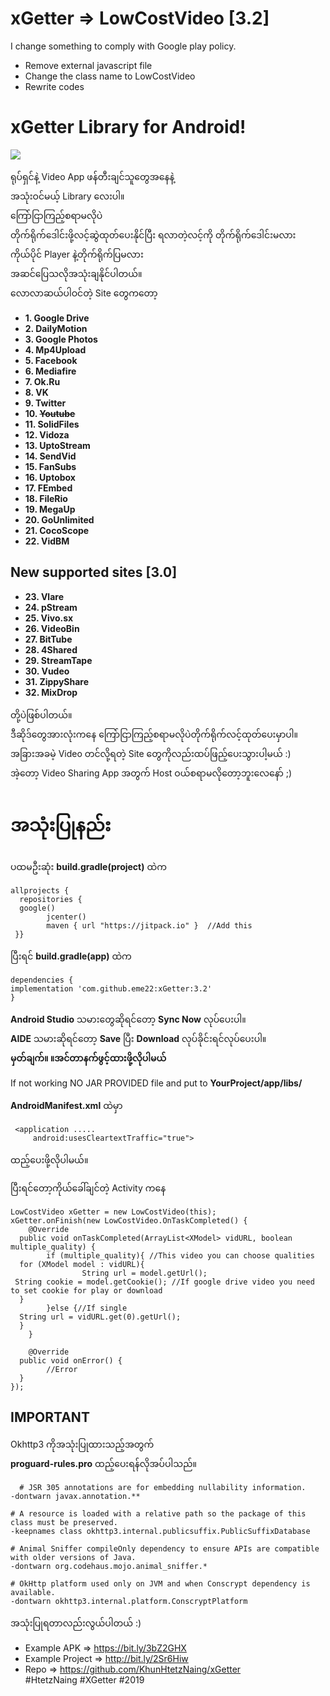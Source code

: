 # xGetter => LowCostVideo [3.2]
I change something to comply with Google play policy.
- Remove external javascript file
- Change the class name to LowCostVideo
- Rewrite codes

# xGetter Library for Android!  
[![](https://jitpack.io/v/KhunHtetzNaing/XGetter.svg)](https://jitpack.io/#KhunHtetzNaing/XGetter)  

ရုပ်ရှင်နဲ့ Video App ဖန်တီးချင်သူတွေအနေနဲ့  
အသုံးဝင်မယ့် Library လေးပါ။   
ကြော်ငြာကြည့်စရာမလိုပဲ  
တိုက်ရိုက်ဒေါင်းဖို့လင့်ဆွဲထုတ်ပေးနိုင်ပြီး
ရလာတဲ့လင့်ကို တိုက်ရိုက်ဒေါင်းမလား  
ကိုယ်ပိုင် Player နဲ့တိုက်ရိုက်ပြမလား  
အဆင်ပြေသလိုအသုံးချနိုင်ပါတယ်။  
လောလာဆယ်ပါဝင်တဲ့ Site တွေကတော့  
  
 - **1. Google Drive**  
 - **2. DailyMotion**  
 - **3. Google Photos**  
 - **4. Mp4Upload**  
 - **5. Facebook**  
 - **6. Mediafire**  
 - **7. Ok.Ru**  
 - **8. VK**  
 - **9. Twitter**  
 - **10. ~~Youtube~~**  
 - **11. SolidFiles**  
 - **12. Vidoza**  
 - **13. UptoStream**  
 - **14. SendVid**  
 - **15. FanSubs**  
 - **16. Uptobox**  
 - **17. FEmbed**  
 - **18. FileRio**  
 - **19. MegaUp**  
 - **20. GoUnlimited**  
 - **21. CocoScope**  
 - **22. VidBM**
 
## New supported sites [3.0]

- **23. Vlare**
- **24. pStream**
- **25. Vivo.sx**
- **26. VideoBin**
- **27. BitTube**
- **28. 4Shared**
- **29. StreamTape**
- **30. Vudeo**
- **31. ZippyShare**
- **32. MixDrop**
  
  
တို့ပဲဖြစ်ပါတယ်။  
ဒီဆိုဒ်တွေအားလုံးကနေ ကြော်ငြာကြည့်စရာမလိုပဲတိုက်ရိုက်လင့်ထုတ်ပေးမှာပါ။  
အခြားအခမဲ့ Video တင်လို့ရတဲ့ Site တွေကိုလည်းထပ်ဖြည့်ပေးသွားပါ့မယ် :)  
အဲ့တော့ Video Sharing App အတွက် Host ဝယ်စရာမလိုတော့ဘူးလေနော် ;)  
  
အသုံးပြုနည်း  
===========  
  
ပထမဦးဆုံး **build.gradle(project)** ထဲက  
  

    allprojects {
      repositories {  
      google()  
            jcenter()  
            maven { url "https://jitpack.io" }  //Add this
     }}

ပြီးရင် **build.gradle(app)** ထဲက  
  

    dependencies {  
	implementation 'com.github.eme22:xGetter:3.2'
    }

**Android Studio** သမားတွေဆိုရင်တော့ **Sync Now** လုပ်ပေးပါ။  
**AIDE** သမားဆိုရင်တော့ **Save** ပြီး **Download** လုပ်ခိုင်းရင်လုပ်ပေးပါ။  
**မှတ်ချက်။ ။အင်တာနက်ဖွင့်ထားဖို့လိုပါမယ်**  
  
  If not working NO JAR PROVIDED file and put to **YourProject/app/libs/**
  
**AndroidManifest.xml** ထဲမှာ  
  

     <application .....
	     android:usesCleartextTraffic="true">

  
 
ထည့်ပေးဖို့လိုပါမယ်။  
  
ပြီးရင်တော့ကိုယ်ခေါ်ချင်တဲ့ Activity ကနေ  

    LowCostVideo xGetter = new LowCostVideo(this);  
    xGetter.onFinish(new LowCostVideo.OnTaskCompleted() {  
        @Override  
      public void onTaskCompleted(ArrayList<XModel> vidURL, boolean multiple_quality) {  
            if (multiple_quality){ //This video you can choose qualities  
      for (XModel model : vidURL){  
                    String url = model.getUrl();   
     String cookie = model.getCookie(); //If google drive video you need to set cookie for play or download  
      }   
            }else {//If single  
      String url = vidURL.get(0).getUrl();  
      }  
        }  
      
        @Override  
      public void onError() {  
            //Error  
      }  
    });

## IMPORTANT  
Okhttp3 ကိုအသုံးပြုထားသည့်အတွက်  
**proguard-rules.pro** ထည့်ပေးရန်လိုအပ်ပါသည်။  
  

      # JSR 305 annotations are for embedding nullability information.  
    -dontwarn javax.annotation.**  
      
    # A resource is loaded with a relative path so the package of this class must be preserved.  
    -keepnames class okhttp3.internal.publicsuffix.PublicSuffixDatabase  
      
    # Animal Sniffer compileOnly dependency to ensure APIs are compatible with older versions of Java.  
    -dontwarn org.codehaus.mojo.animal_sniffer.*  
      
    # OkHttp platform used only on JVM and when Conscrypt dependency is available.  
    -dontwarn okhttp3.internal.platform.ConscryptPlatform

  
အသုံးပြုရတာလည်းလွယ်ပါတယ် :)  
- Example APK => https://bit.ly/3bZ2GHX
- Example Project => http://bit.ly/2Sr6Hiw  
- Repo => https://github.com/KhunHtetzNaing/xGetter  
#HtetzNaing #XGetter #2019
